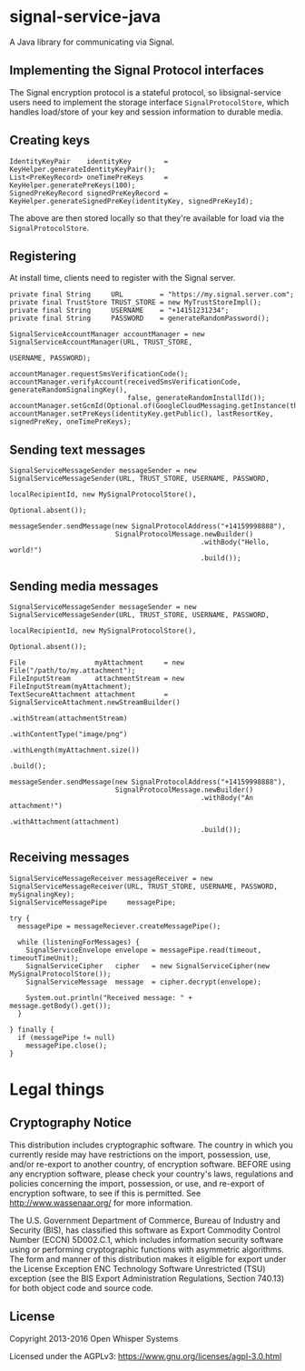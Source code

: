 # signal-service-java

A Java library for communicating via Signal.

## Implementing the Signal Protocol interfaces

The Signal encryption protocol is a stateful protocol, so libsignal-service users
need to implement the storage interface `SignalProtocolStore`, which handles load/store
of your key and session information to durable media.

## Creating keys

`````
IdentityKeyPair    identityKey        = KeyHelper.generateIdentityKeyPair();
List<PreKeyRecord> oneTimePreKeys     = KeyHelper.generatePreKeys(100);
SignedPreKeyRecord signedPreKeyRecord = KeyHelper.generateSignedPreKey(identityKey, signedPreKeyId);
`````

The above are then stored locally so that they're available for load via the `SignalProtocolStore`.

## Registering

At install time, clients need to register with the Signal server.

`````
private final String     URL         = "https://my.signal.server.com";
private final TrustStore TRUST_STORE = new MyTrustStoreImpl();
private final String     USERNAME    = "+14151231234";
private final String     PASSWORD    = generateRandomPassword();

SignalServiceAccountManager accountManager = new SignalServiceAccountManager(URL, TRUST_STORE,
                                                                             USERNAME, PASSWORD);

accountManager.requestSmsVerificationCode();
accountManager.verifyAccount(receivedSmsVerificationCode, generateRandomSignalingKey(),
                             false, generateRandomInstallId());
accountManager.setGcmId(Optional.of(GoogleCloudMessaging.getInstance(this).register(REGISTRATION_ID)));
accountManager.setPreKeys(identityKey.getPublic(), lastResortKey, signedPreKey, oneTimePreKeys);
`````

## Sending text messages

`````
SignalServiceMessageSender messageSender = new SignalServiceMessageSender(URL, TRUST_STORE, USERNAME, PASSWORD,
                                                                          localRecipientId, new MySignalProtocolStore(),
                                                                          Optional.absent());

messageSender.sendMessage(new SignalProtocolAddress("+14159998888"),
                          SignalProtocolMessage.newBuilder()
                                               .withBody("Hello, world!")
                                               .build());
`````

## Sending media messages

`````
SignalServiceMessageSender messageSender = new SignalServiceMessageSender(URL, TRUST_STORE, USERNAME, PASSWORD,
                                                                          localRecipientId, new MySignalProtocolStore(),
                                                                          Optional.absent());

File                 myAttachment     = new File("/path/to/my.attachment");
FileInputStream      attachmentStream = new FileInputStream(myAttachment);
TextSecureAttachment attachment       = SignalServiceAttachment.newStreamBuilder()
                                                               .withStream(attachmentStream)
                                                               .withContentType("image/png")
                                                               .withLength(myAttachment.size())
                                                               .build();

messageSender.sendMessage(new SignalProtocolAddress("+14159998888"),
                          SignalProtocolMessage.newBuilder()
                                               .withBody("An attachment!")
                                               .withAttachment(attachment)
                                               .build());

`````

## Receiving messages

`````
SignalServiceMessageReceiver messageReceiver = new SignalServiceMessageReceiver(URL, TRUST_STORE, USERNAME, PASSWORD, mySignalingKey);
SignalServiceMessagePipe     messagePipe;

try {
  messagePipe = messageReciever.createMessagePipe();

  while (listeningForMessages) {
    SignalServiceEnvelope envelope = messagePipe.read(timeout, timeoutTimeUnit);
    SignalServiceCipher   cipher   = new SignalServiceCipher(new MySignalProtocolStore());
    SignalServiceMessage  message  = cipher.decrypt(envelope);

    System.out.println("Received message: " + message.getBody().get());
  }

} finally {
  if (messagePipe != null)
    messagePipe.close();
}
`````

# Legal things

## Cryptography Notice

This distribution includes cryptographic software. The country in which you currently reside may have restrictions on the import, possession, use, and/or re-export to another country, of encryption software.
BEFORE using any encryption software, please check your country's laws, regulations and policies concerning the import, possession, or use, and re-export of encryption software, to see if this is permitted.
See <http://www.wassenaar.org/> for more information.

The U.S. Government Department of Commerce, Bureau of Industry and Security (BIS), has classified this software as Export Commodity Control Number (ECCN) 5D002.C.1, which includes information security software using or performing cryptographic functions with asymmetric algorithms.
The form and manner of this distribution makes it eligible for export under the License Exception ENC Technology Software Unrestricted (TSU) exception (see the BIS Export Administration Regulations, Section 740.13) for both object code and source code.

## License

Copyright 2013-2016 Open Whisper Systems

Licensed under the AGPLv3: https://www.gnu.org/licenses/agpl-3.0.html

